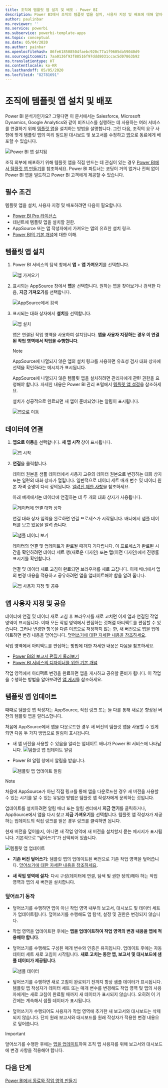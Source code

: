 ```yaml
---
title: 조직에 템플릿 앱 설치 및 배포 - Power BI
description: Power BI에서 조직의 템플릿 앱을 설치, 사용자 지정 및 배포에 대해 알아봅니다.
author: paulinbar
ms.reviewer: ''
ms.service: powerbi
ms.subservice: powerbi-template-apps
ms.topic: conceptual
ms.date: 05/04/2020
ms.author: painbar
ms.openlocfilehash: 86fe618508504faebc920c77a1f9605da59040d9
ms.sourcegitcommit: 7aa0136f93f88516f97ddd8031ccac5d07863b92
ms.translationtype: HT
ms.contentlocale: ko-KR
ms.lasthandoff: 05/05/2020
ms.locfileid: "82781691"
---
```

# <a name="install-and-distribute-template-apps-in-your-organization"></a>조직에 템플릿 앱 설치 및 배포

Power BI 분석가인가요? 그렇다면 이 문서에서는 Salesforce, Microsoft Dynamics, Google Analytics와 같이 비즈니스를 실행하는 데 사용하는 여러 서비스를 연결하기 위해 [템플릿 앱](service-template-apps-overview.md)을 설치하는 방법을 설명합니다. 그런 다음, 조직의 요구 사항에 맞게 템플릿 앱의 미리 빌드된 대시보드 및 보고서를 수정하고 [앱](consumer/end-user-apps.md)으로 동료에게 배포할 수 있습니다. 

![Power BI 앱 설치됨](media/service-template-apps-install-distribute/power-bi-get-apps.png)

조직 외부에 배포하기 위해 템플릿 앱을 직접 만드는 데 관심이 있는 경우 [Power BI에서 템플릿 앱 만들기](service-template-apps-create.md)를 참조하세요. Power BI 파트너는 코딩이 거의 없거나 전혀 없이 Power BI 앱을 빌드하고 Power BI 고객에게 제공할 수 있습니다. 

## <a name="prerequisites"></a>필수 조건  

템플릿 앱을 설치, 사용자 지정 및 배포하려면 다음이 필요합니다. 

* [Power BI Pro 라이선스](service-self-service-signup-for-power-bi.md)
* 테넌트에 템플릿 앱을 설치할 권한.
* AppSource 또는 앱 작성자에서 가져오는 앱의 유효한 설치 링크.
* [Power BI의 기본 개념](service-basic-concepts.md)에 대한 이해.

## <a name="install-a-template-app"></a>템플릿 앱 설치

1. Power BI 서비스의 탐색 창에서 **앱** > **앱 가져오기**를 선택합니다.

    ![앱 가져오기](media/service-template-apps-install-distribute/power-bi-get-apps-arrow.png)

1. 표시되는 AppSource 창에서 **앱**을 선택합니다. 원하는 앱을 찾아보거나 검색한 다음, **지금 가져오기**를 선택합니다.

    ![AppSource에서 검색](media/service-template-apps-install-distribute/power-bi-appsource.png)

1. 표시되는 대화 상자에서 **설치**를 선택합니다.

    ![앱 설치](media/service-template-apps-install-distribute/power-install-dialog.png)
    
    앱은 연결된 작업 영역을 사용하여 설치됩니다. **앱을 사용자 지정하는 경우 이 연결된 작업 영역에서 작업을 수행합니다**.

    > [!NOTE]
    > AppSource에 나열되지 않은 앱의 설치 링크를 사용하면 유효성 검사 대화 상자에 선택을 확인하라는 메시지가 표시됩니다.
    >
    >AppSource에 나열되지 않은 템플릿 앱을 설치하려면 관리자에게 관련 권한을 요청해야 합니다. 자세한 내용은 Power BI 관리 포털에서 [템플릿 앱 설정](service-admin-portal.md#template-apps-settings)을 참조하세요.

    설치가 성공적으로 완료되면 새 앱이 준비되었다는 알림이 표시됩니다.

    ![앱으로 이동](media/service-template-apps-install-distribute/power-bi-go-to-app.png)

## <a name="connect-to-data"></a>데이터에 연결

1. **앱으로 이동**을 선택합니다. **새 앱 시작** 창이 표시됩니다.

   ![앱 시작](media/service-template-apps-install-distribute/power-bi-template-app-get-started.png)

1. **연결**을 클릭합니다.
    
    데이터 원본을 샘플 데이터에서 사용자 고유의 데이터 원본으로 변경하는 대화 상자 또는 일련의 대화 상자가 열립니다. 일반적으로 데이터 세트 매개 변수 및 데이터 원본 자격 증명이 다시 정의됩니다. [알려진 제한 사항](service-template-apps-overview.md#known-limitations)을 참조하세요.
    
    아래 예제에서는 데이터에 연결하는 데 두 개의 대화 상자가 사용됩니다.

   ![데이터에 연결 대화 상자](media/service-template-apps-install-distribute/power-bi-template-app-connect-to-data-dialogs.png)

    연결 대화 상자 입력을 완료하면 연결 프로세스가 시작됩니다. 배너에서 샘플 데이터를 보고 있음을 알려 줍니다.

    ![샘플 데이터 보기](media/service-template-apps-install-distribute/power-bi-template-app-viewing-sample-data.png)

    데이터의 연결 및 업데이트가 완료될 때까지 기다립니다. 이 프로세스가 완료된 시간을 확인하려면 데이터 세트 행(새로운 디자인) 또는 탭(이전 디자인)에서 진행률 표시기를 확인합니다.

   연결 및 데이터 새로 고침이 완료되면 브라우저를 새로 고칩니다. 이제 배너에서 앱의 변경 내용을 적용하고 공유하려면 앱을 업데이트해야 함을 알려 줍니다.

    ![앱 사용자 지정 및 공유](media/service-template-apps-install-distribute/power-bi-template-app-customize-share.png)

## <a name="customize-and-share-the-app"></a>앱 사용자 지정 및 공유

데이터에 연결 및 데이터 새로 고침 후 브라우저를 새로 고치면 이제 앱과 연결된 작업 영역이 표시됩니다. 이때 모든 작업 영역에서 편집하는 것처럼 아티팩트를 편집할 수 있습니다. 그러나 변경한 항목을 다른 이름으로 저장하지 않는 한, 새 버전으로 앱을 업데이트하면 변경 내용을 덮어씁니다. [덮어쓰기에 대한 자세한 내용을 참조하세요](#overwrite-behavior).

작업 영역에서 아티팩트를 편집하는 방법에 대한 자세한 내용은 다음을 참조하세요.
* [Power BI의 보고서 편집기 둘러보기](service-the-report-editor-take-a-tour.md)
* [Power BI 서비스의 디자이너를 위한 기본 개념](service-basic-concepts.md)

작업 영역에서 아티팩트 변경을 완료하면 앱을 게시하고 공유할 준비가 됩니다. 이 작업을 수행하는 방법을 알아보려면 [앱 게시](service-create-distribute-apps.md#publish-your-app)를 참조하세요.

## <a name="update-a-template-app"></a>템플릿 앱 업데이트

때때로 템플릿 앱 작성자는 AppSource, 직접 링크 또는 둘 다를 통해 새로운 향상된 버전의 템플릿 앱을 릴리스합니다.

처음에 AppSource에서 앱을 다운로드한 경우 새 버전의 템플릿 앱을 사용할 수 있게 되면 다음 두 가지 방법으로 알림이 표시됩니다.
* 새 앱 버전을 사용할 수 있음을 알리는 업데이트 배너가 Power BI 서비스에 나타납니다.
  ![템플릿 앱 업데이트 알림](media/service-template-apps-install-distribute/power-bi-new-app-version-notification-banner.png)
* Power BI 알림 창에서 알림을 받습니다.


  ![템플릿 앱 업데이트 알림](media/service-template-apps-install-distribute/power-bi-new-app-version-notification-pane.png)

>[!NOTE]
>처음에 AppSource가 아닌 직접 링크를 통해 앱을 다운로드한 경우 새 버전을 사용할 수 있는 시기를 알 수 있는 유일한 방법은 템플릿 앱 작성자에게 문의하는 것입니다.

  업데이트를 설치하려면 알림 배너 또는 알림 센터에서 **지금 얻기**를 클릭하거나, AppSource에서 앱을 다시 찾고 **지금 가져오기**를 선택합니다. 템플릿 앱 작성자가 제공하는 업데이트의 직접 링크를 얻은 경우 링크를 클릭하면 됩니다.
  
  현재 버전을 덮어쓸지, 아니면 새 작업 영역에 새 버전을 설치할지 묻는 메시지가 표시됩니다. 기본적으로 “덮어쓰기”가 선택되어 있습니다.

  ![템플릿 앱 업데이트](media/service-template-apps-install-distribute/power-bi-update-app-overwrite.png)

- **기존 버전 덮어쓰기:** 템플릿 앱의 업데이트된 버전으로 기존 작업 영역을 덮어씁니다. [덮어쓰기에 대한 자세한 내용을 참조하세요](#overwrite-behavior).

- **새 작업 영역에 설치:** 다시 구성(데이터에 연결, 탐색 및 권한 정의)해야 하는 작업 영역과 앱의 새 버전을 설치합니다.

### <a name="overwrite-behavior"></a>덮어쓰기 동작

* 덮어쓰기를 수행하면 앱이 아닌 작업 영역 내부의 보고서, 대시보드 및 데이터 세트가 업데이트됩니다. 덮어쓰기를 수행해도 앱 탐색, 설정 및 권한은 변경되지 않습니다.
* 작업 영역을 업데이트한 후에는 **앱을 업데이트하여 작업 영역의 변경 내용을 앱에 적용해야 합니다**.
* 덮어쓰기를 수행해도 구성된 매개 변수와 인증은 유지됩니다. 업데이트 후에는 자동 데이터 세트 새로 고침이 시작됩니다. **새로 고치는 동안 앱, 보고서 및 대시보드에 샘플 데이터가 제공됩니다**.

  ![샘플 데이터](media/service-template-apps-install-distribute/power-bi-sample-data.png)

* 덮어쓰기를 수행하면 새로 고침이 완료되기 전까지 항상 샘플 데이터가 표시됩니다. 템플릿 앱 작성자가 데이터 세트 또는 매개 변수를 변경해도 작업 영역 및 앱의 사용자에게는 새로 고침이 완료될 때까지 새 데이터가 표시되지 않습니다. 오히려 이 기간에는 계속해서 샘플 데이터가 표시됩니다.
* 덮어쓰기가 수행되어도 사용자가 작업 영역에 추가한 새 보고서와 대시보드는 삭제되지 않습니다. 단지 원래 보고서와 대시보드를 원래 작성자가 적용한 변경 내용으로 덮어씁니다.

>[!IMPORTANT]
>덮어쓰기를 수행한 후에는 [앱을 업데이트](#customize-and-share-the-app)하여 조직 앱 사용자를 위해 보고서와 대시보드에 변경 사항을 적용해야 합니다.

## <a name="next-steps"></a>다음 단계

[Power BI에서 동료와 작업 영역 만들기](service-create-workspaces.md)
